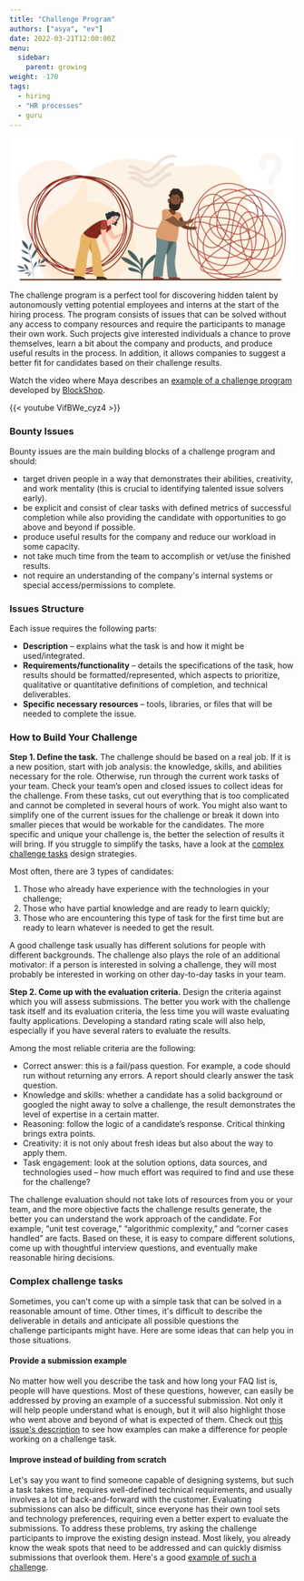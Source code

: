 ```yaml
---
title: "Challenge Program"
authors: ["asya", "ev"]
date: 2022-03-21T12:00:00Z
menu:
  sidebar:
    parent: growing
weight: -170
tags:
  - hiring
  - "HR processes"
  - guru
---
```


![Challenge](/img/growing/challenge.png)

The challenge program is a perfect tool for discovering hidden talent by autonomously vetting potential employees and interns at the start of the hiring process. The program consists of issues that can be solved without any access to company resources and require the participants to manage their own work. Such projects give interested individuals a chance to prove themselves, learn a bit about the company and products, and produce useful results in the process. In addition, it allows companies to suggest a better fit for candidates based on their challenge results.

Watch the video where Maya describes an [example of a challenge program](https://link.hygge.work/challenge-program) developed by [BlockShop](https://link.hygge.work/blockshop).

{{< youtube VifBWe_cyz4 >}}

### Bounty Issues

Bounty issues are the main building blocks of a challenge program and should:

- target driven people in a way that demonstrates their abilities, creativity, and work mentality (this is crucial to identifying talented issue solvers early).
- be explicit and consist of clear tasks with defined metrics of successful completion while also providing the candidate with opportunities to go above and beyond if possible.
- produce useful results for the company and reduce our workload in some capacity.
- not take much time from the team to accomplish or vet/use the finished results.
- not require an understanding of the company's internal systems or special access/permissions to complete.

### Issues Structure

Each issue requires the following parts:

- **Description** – explains what the task is and how it might be used/integrated.
- **Requirements/functionality** – details the specifications of the task, how results should be formatted/represented, which aspects to prioritize, qualitative or quantitative definitions of completion, and technical deliverables.
- **Specific necessary resources** – tools, libraries, or files that will be needed to complete the issue.

### How to Build Your Challenge

**Step 1. Define the task.**
The challenge should be based on a real job. If it is a new position, start with job analysis: the knowledge, skills, and abilities necessary for the role. Otherwise, run through the current work tasks of your team. Check your team’s open and closed issues to collect ideas for the challenge. From these tasks, cut out everything that is too complicated and cannot be completed in several hours of work. You might also want to simplify one of the current issues for the challenge or break it down into smaller pieces that would be workable for the candidates. The more specific and unique your challenge is, the better the selection of results it will bring. If you struggle to simplify the tasks, have a look at the [complex challenge tasks](https://hygge.work/growing/challenge-program/#complex-challenge-tasks) design strategies.

Most often, there are 3 types of candidates:

1. Those who already have experience with the technologies in your challenge;
1. Those who have partial knowledge and are ready to learn quickly;
1. Those who are encountering this type of task for the first time but are ready to learn whatever is needed to get the result.

A good challenge task usually has different solutions for people with different backgrounds. The challenge also plays the role of an additional motivator: if a person is interested in solving a challenge, they will most probably be interested in working on other day-to-day tasks in your team.

**Step 2. Come up with the evaluation criteria.**
Design the criteria against which you will assess submissions. The better you work with the challenge task itself and its evaluation criteria, the less time you will waste evaluating faulty applications. Developing a standard rating scale will also help, especially if you have several raters to evaluate the results.

Among the most reliable criteria are the following:

- Correct answer: this is a fail/pass question. For example, a code should run without returning any errors. A report should clearly answer the task question.
- Knowledge and skills: whether a candidate has a solid background or googled the night away to solve a challenge, the result demonstrates the level of expertise in a certain matter.
- Reasoning: follow the logic of a candidate’s response. Critical thinking brings extra points.
- Creativity: it is not only about fresh ideas but also about the way to apply them.
- Task engagement: look at the solution options, data sources, and technologies used – how much effort was required to find and use these for the challenge?

The challenge evaluation should not take lots of resources from you or your team, and the more objective facts the challenge results generate, the better you can understand the work approach of the candidate. For example, “unit test coverage,” “algorithmic complexity,” and “corner cases handled” are facts. Based on these, it is easy to compare different solutions, come up with thoughtful interview questions, and eventually make reasonable hiring decisions.

### Complex challenge tasks

Sometimes, you can't come up with a simple task that can be solved in a reasonable amount of time. Other times, it's difficult to describe the deliverable in details and anticipate all possible questions the challenge participants might have. Here are some ideas that can help you in those situations.

#### Provide a submission example

No matter how well you describe the task and how long your FAQ list is, people will have questions. Most of these questions, however, can easily be addressed by proving an example of a successful submission. Not only it will help people understand what is enough, but it will also highlight those who went above and beyond of what is expected of them. Check out [this issue's description](https://github.com/1712n/challenge/issues/58) to see how examples can make a difference for people working on a challenge task.

#### Improve instead of building from scratch

Let's say you want to find someone capable of designing systems, but such a task takes time, requires well-defined technical requirements, and usually involves a lot of back-and-forward with the customer. Evaluating submissions can also be difficult, since everyone has their own tool sets and technology preferences, requiring even a better expert to evaluate the submissions. To address these problems, try asking the challenge participants to improve the existing design instead. Most likely, you already know the weak spots that need to be addressed and can quickly dismiss submissions that overlook them. Here's a good [example of such a challenge](https://github.com/1712n/challenge/issues/64).
